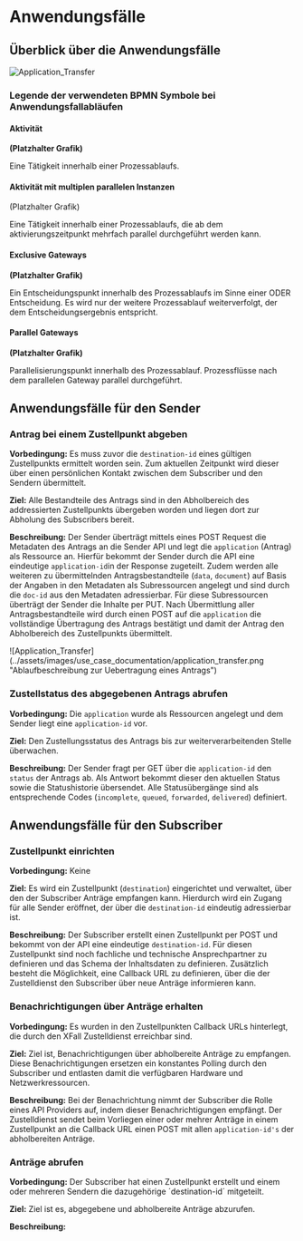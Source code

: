 # Anwendungsfälle

## Überblick über die Anwendungsfälle

![Application_Transfer](https://raw.githubusercontent.com/fiep-poc/fiep-poc/documentation/assets/images/use_case_documentation/Use_Case_Diagramm.png?token=AOHBJRKJHOP6P3QZ4BKPMXK6QNDHU "Use Case Diagramm der XFall APIs")

### Legende der verwendeten BPMN Symbole bei Anwendungsfallabläufen

#### Aktivität

**(Platzhalter Grafik)**

Eine Tätigkeit innerhalb einer Prozessablaufs.

#### Aktivität mit multiplen parallelen Instanzen

(Platzhalter Grafik)

Eine Tätigkeit innerhalb einer Prozessablaufs, die ab dem aktivierungszeitpunkt mehrfach parallel durchgeführt werden kann.

#### Exclusive Gateways

**(Platzhalter Grafik)**

Ein Entscheidungspunkt innerhalb des Prozessablaufs im Sinne einer ODER Entscheidung. Es wird nur der weitere Prozessablauf weiterverfolgt, der dem Entscheidungsergebnis entspricht.

#### Parallel Gateways

**(Platzhalter Grafik)**

Parallelisierungspunkt innerhalb des Prozessablauf. Prozessflüsse nach dem parallelen Gateway parallel durchgeführt.

## Anwendungsfälle für den Sender

### Antrag bei einem Zustellpunkt abgeben

**Vorbedingung:** Es muss zuvor die `destination-id` eines gültigen Zustellpunkts ermittelt worden sein. Zum aktuellen Zeitpunkt wird dieser über einen persönlichen Kontakt zwischen dem Subscriber und den Sendern übermittelt. 

**Ziel:** Alle Bestandteile des Antrags sind in den Abholbereich des addressierten Zustellpunkts übergeben worden und liegen dort zur Abholung des Subscribers bereit.

**Beschreibung:** Der Sender überträgt mittels eines POST Request die Metadaten des Antrags an die Sender API und legt die `application` (Antrag) als Ressource an. Hierfür bekommt der Sender durch die API eine eindeutige `application-id`in der Response zugeteilt. Zudem werden alle weiteren zu übermittelnden Antragsbestandteile (`data`, `document`) auf Basis der Angaben in den Metadaten als Subressourcen angelegt und sind durch die `doc-id` aus den Metadaten adressierbar. Für diese Subressourcen überträgt der Sender die Inhalte per PUT. Nach Übermittlung aller Antragsbestandteile wird durch einen POST auf die `application` die vollständige Übertragung des Antrags bestätigt und damit der Antrag den Abholbereich des Zustellpunkts übermittelt.

![Application_Transfer] (../assets/images/use_case_documentation/application_transfer.png "Ablaufbeschreibung zur Uebertragung eines Antrags")

### Zustellstatus des abgegebenen Antrags abrufen

**Vorbedingung:** Die `application` wurde als Ressourcen angelegt und dem Sender liegt eine `application-id` vor.

**Ziel:** Den Zustellungsstatus des Antrags bis zur weiterverarbeitenden Stelle überwachen.

**Beschreibung:** Der Sender fragt per GET über die `application-id` den `status` der Antrags ab. Als Antwort bekommt dieser den aktuellen Status sowie die Statushistorie übersendet. Alle Statusübergänge sind als entsprechende Codes (`incomplete`, `queued`, `forwarded`, `delivered`) definiert.

## Anwendungsfälle für den Subscriber

### Zustellpunkt einrichten

**Vorbedingung:** Keine

**Ziel:** Es wird ein Zustellpunkt (`destination`) eingerichtet und verwaltet, über den der Subscriber Anträge empfangen kann. Hierdurch wird  ein Zugang für alle Sender eröffnet, der über die `destination-id` eindeutig adressierbar ist.

**Beschreibung:** Der Subscriber erstellt einen Zustellpunkt per POST und bekommt von der API eine eindeutige `destination-id`. Für diesen Zustellpunkt sind noch fachliche und technische Ansprechpartner zu definieren und das Schema der Inhaltsdaten zu definieren. Zusätzlich besteht die Möglichkeit, eine Callback URL zu definieren, über die der Zustelldienst den Subscriber über neue Anträge informieren kann.

### Benachrichtigungen über Anträge erhalten

**Vorbedingung:** Es wurden in den Zustellpunkten Callback URLs hinterlegt, die durch den XFall Zustelldienst erreichbar sind.

**Ziel:** Ziel ist, Benachrichtigungen über abholbereite Anträge zu empfangen. Diese Benachrichtigungen ersetzen ein konstantes Polling durch den Subscriber und entlasten damit die verfügbaren Hardware und Netzwerkressourcen.

**Beschreibung:** Bei der Benachrichtung nimmt der Subscriber die Rolle eines API Providers auf, indem dieser Benachrichtigungen empfängt. Der Zustelldienst sendet beim Vorliegen einer oder mehrer Anträge in einem Zustellpunkt an die Callback URL einen POST mit allen `application-id's` der abholbereiten Anträge.

### Anträge abrufen

**Vorbedingung:** Der Subscriber hat einen Zustellpunkt erstellt und einem oder mehreren Sendern die dazugehörige ´destination-id´ mitgeteilt.

**Ziel:** Ziel ist es, abgegebene und abholbereite Anträge abzurufen.

**Beschreibung:** 

